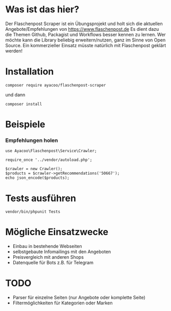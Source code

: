 # Was ist das hier?

Der Flaschenpost Scraper ist ein Übungsprojekt und holt sich die aktuellen Angebote/Empfehlungen von https://www.flaschenpost.de Es dient dazu die Themen Github, Packagist und Workflows besser kennen zu lernen. Wer möchte kann die Library beliebig erweitern/nutzen, ganz im Sinne von Open Source. Ein kommerzieller Einsatz müsste natürlich mit Flaschenpost geklärt werden! 

# Installation
`composer require ayacoo/flaschenpost-scraper`

und dann

`composer install`

# Beispiele
### Empfehlungen holen
```
use Ayacoo\Flaschenpost\Service\Crawler;

require_once '../vendor/autoload.php';

$crawler = new Crawler();
$products = $crawler->getRecommendations('50667');
echo json_encode($products);
```

# Tests ausführen
`vendor/bin/phpunit Tests`

# Mögliche Einsatzwecke
- Einbau in bestehende Webseiten
- selbstgebaute Infomailings mit den Angeboten
- Preisvergleich mit anderen Shops
- Datenquelle für Bots z.B. für Telegram

# TODO
- Parser für einzelne Seiten (nur Angebote oder komplette Seite)
- Filtermöglichkeiten für Kategorien oder Marken